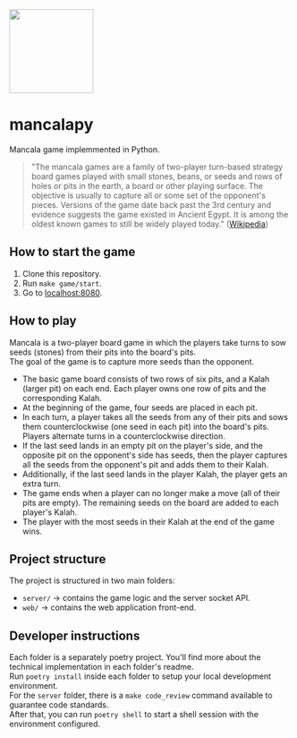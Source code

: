 <img src="https://user-images.githubusercontent.com/10671410/228400781-2751a47e-d5ba-4245-8903-b1dcae9e3b80.png" width="150">

# mancalapy

Mancala game implemmented in Python.

> "The mancala games are a family of two-player turn-based strategy board games played with small stones, beans, or seeds and rows of holes or pits in the earth, a board or other playing surface. The objective is usually to capture all or some set of the opponent's pieces. Versions of the game date back past the 3rd century and evidence suggests the game existed in Ancient Egypt. It is among the oldest known games to still be widely played today." ([Wikipedia](https://en.wikipedia.org/wiki/Mancala))

## How to start the game

1. Clone this repository.
2. Run `make game/start`.
3. Go to [localhost:8080](http://localhost:8080).

## How to play

Mancala is a two-player board game in which the players take turns to sow seeds (stones) from their pits into the board's pits.  
The goal of the game is to capture more seeds than the opponent.

* The basic game board consists of two rows of six pits, and a Kalah (larger pit) on each end. Each player owns one row of pits and the corresponding Kalah.
* At the beginning of the game, four seeds are placed in each pit.
* In each turn, a player takes all the seeds from any of their pits and sows them counterclockwise (one seed in each pit) into the board's pits. Players alternate turns in a counterclockwise direction.
* If the last seed lands in an empty pit on the player's side, and the opposite pit on the opponent's side has seeds, then the player captures all the seeds from the opponent's pit and adds them to their Kalah.
* Additionally, if the last seed lands in the player Kalah, the player gets an extra turn.
* The game ends when a player can no longer make a move (all of their pits are empty). The remaining seeds on the board are added to each player's Kalah.
* The player with the most seeds in their Kalah at the end of the game wins.

## Project structure

The project is structured in two main folders:
* `server/` -> contains the game logic and the server socket API.
* `web/` -> contains the web application front-end.

## Developer instructions

Each folder is a separately poetry project. You'll find more about the technical implementation in each folder's readme.  
Run `poetry install` inside each folder to setup your local development environment.  
For the `server` folder, there is a `make code_review` command available to guarantee code standards.  
After that, you can run `poetry shell` to start a shell session with the environment configured.
